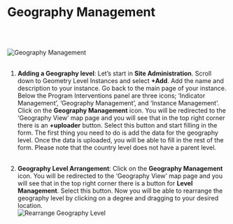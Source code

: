 #  Geography Management
<br><br>

![ Geography Management](../../img/geography-diagramflow.png "Geography Management") <br><br>


1.	**Adding a Geography level**: Let’s start in  **Site Administration**. Scroll down to Geometry Level Instances and select **+Add**. Add the name and description to your instance. Go back to the main page of your instance. Below the Program Interventions panel are three icons; ‘Indicator Management’, ‘Geography Management’, and ‘Instance Management’. 
	  	 Click on the **Geography Management** icon. You will be redirected to the ‘Geography View’ map page and you will see that in the top right corner there is an **+uploader** button. Select this button and start filling in the form. The first thing you need to do is add the data for the geography level. Once the data is uploaded, you will be able to fill in the rest of the form.  Please note that the country level does not have a parent level. <br><br>


2.	**Geography Level Arrangement**: 
	  	 Click on the **Geography Management** icon. You will be redirected to the ‘Geography View’ map page and you will see that in the top right corner there is a button
		 for **Level Management**. Select this button. Now you will be able to rearrange the geography level by clicking on a degree and dragging to your desired 			location.
<br>![Rearrange Geography Level](../../img/geo-level.gif "Rearrange Geography Level")<br><br>

